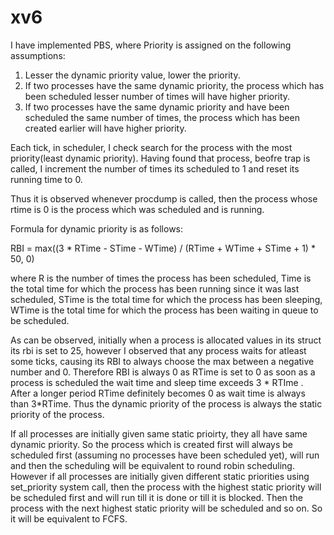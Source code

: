 # xv6


I have implemented PBS, where Priority is assigned on the following assumptions:

1. Lesser the dynamic priority value, lower the priority.
2. If two processes have the same dynamic priority, the process which has been scheduled lesser number of times will have higher priority.
3. If two processes have the same dynamic priority and have been scheduled the same number of times, the process which has been created earlier will have higher priority.

Each tick, in scheduler, I check search for the process with the most priority(least dynamic priority).
Having found that process, beofre trap is called, I increment the number of times its scheduled to 1 and reset its running time to 0.

Thus it is observed whenever procdump is called, then the process whose rtime is 0 is the process which was scheduled and is running. 

Formula for dynamic priority is as follows:

RBI = max((3 * RTime - STime - WTime) / (RTime + WTime + STime + 1) * 50, 0)

where R is the number of times the process has been scheduled, Time is the total time for which the process has been running since it was last scheduled, STime is the total time for which the process has been sleeping, WTime is the total time for which the process has been waiting in queue to be scheduled.

As can be observed,  initially when a process is allocated values in its struct its rbi is set to 25, however I observed that any process waits for atleast some ticks, causing its RBI to always choose the max between a negative number and 0. Therefore RBI is always 0 as RTime is set to 0 as soon as a process is scheduled the wait time and sleep time exceeds 3 * RTIme . After a longer period RTime definitely becomes 0 as wait time is always than 3*RTime.
Thus the dynamic priority of the process is always the static priority of the process.

If all processes are initially given same static prioirty, they all have same dynamic priority. So the process which is created first will always be scheduled first (assuming no processes have been scheduled yet), will run and then the scheduling will be equivalent to round robin scheduling.
However if all processes are initially given different static priorities using set_priority system call, then the process with the highest static priority will be scheduled first and will run till it is done or till it is blocked. Then the process with the next highest static priority will be scheduled and so on. So it will be equivalent to FCFS.
